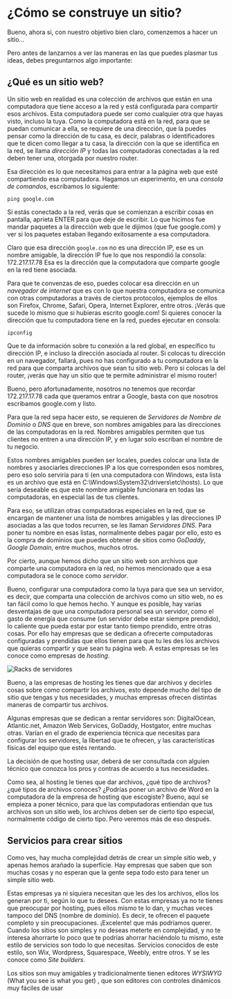 # ¿Cómo se construye un sitio?

Bueno, ahora si, con nuestro objetivo bien claro, comenzemos a hacer un sitio...

Pero antes de lanzarnos a ver las maneras en las que puedes plasmar tus ideas, debes preguntarnos algo importante:

## ¿Qué es un sitio web?
Un sitio web en realidad es una colección de archivos que están en una computadora que tiene acceso a la red y está configurada para compartir esos archivos. Esta computadora puede ser como cualquier otra que hayas visto, incluso la tuya. Como la computadora está en la red, para que se puedan comunicar a ella, se requiere de una dirección, que la puedes pensar como la dirección de tu casa, es decir, palabras o identificadores que te dicen como llegar a tu casa, la dirección con la que se identifica en la red, se llama *dirección IP* y todas las computadoras conectadas a la red deben tener una, otorgada por nuestro router.

Esa dirección es lo que necesitamos para entrar a la página web que esté compartiendo esa computadora. Hagamos un experimento, en una *consola de comandos*, escríbamos lo siguiente:
```
ping google.com
```
Si estás conectado a la red, verás que se comienzan a escribir cosas en pantalla, aprieta ENTER para que deje de escribir. Lo que hicimos fue mandar paquetes a la dirección web que le dijimos (que fue google.com) y ver si los paquetes estaban llegando exitosamente a esa computadora.

Claro que esa dirección `google.com` no es una dirección IP, ese es un nombre amigable, la dirección IP fue lo que nos respondió la consola: 172.217.17.78
Esa es la dirección que la computadora que comparte google en la red tiene asociada.

Para que te convenzas de eso, puedes colocar esa dirección en un *navegador de internet* que es con lo que nuestra computadora se comunica con otras computadoras a través de ciertos protocolos, ejemplos de ellos son Firefox, Chrome, Safari, Opera, Internet Explorer, entre otros. ¡Verás que sucede lo mismo que si hubieras escrito google.com! Si quieres conocer la dirección que tu computadora tiene en la red, puedes ejecutar en consola:
```
ipconfig
```
Que te da información sobre tu conexión a la red global, en específico tu dirección IP, e incluso la dirección asociada al router. Si colocas tu dirección en un navegador, fallará, pues no has configurado a tu computadora en la red para que comparta archivos que sean tu sitio web. Pero si colocas la del router, ¡verás que hay un sitio que te permite administrar el mismo router!

Bueno, pero afortunadamente, nosotros no tenemos que recordar 172.217.17.78 cada que queramos entrar a Google, basta con que nosotros escribamos google.com y listo.

Para que la red sepa hacer esto, se requieren de *Servidores de Nombre de Dominio* o *DNS* que en breve, son nombres amigables para las direcciones de las computadoras en la red. Nombres amigables permiten que tus clientes no entren a una dirección IP, y en lugar solo escriban el nombre de tu negocio.

Estos nombres amigables pueden ser locales, puedes colocar una lista de nombres y asociarles direcciones IP a los que corresponden esos nombres, pero eso solo serviría para ti (en una computadora con Windows, esta lista es un archivo que está en C:\Windows\System32\drivers\etc\hosts). Lo que sería deseable es que este nombre amigable funcionara en todas las computadoras, en especial las de tus clientes.

Para eso, se utilizan otras computadoras especiales en la red, que se encargan de mantener una lista de nombres amigables y las direcciones IP asociadas a las que todos recurren, se les llaman *Servidores DNS*. Para poner tu nombre en esas listas, normalmente debes pagar por ello, esto es la compra de dominios que puedes obtener de sitios como *GoDaddy*, *Google Domain*, entre muchos, muchos otros.

Por cierto, aunque hemos dicho que un sitio web son archivos que comparte una computadora en la red, no hemos mencionado que a esa computadora se le conoce como *servidor*.

Bueno, configurar una computadora como la tuya para que sea un servidor, es decir, que comparta una colección de archivos como un sitio web, no es tan fácil como lo que hemos hecho. Y aunque es posible, hay varias desventajas de que una computadora personal sea un servidor, como el gasto de energía que consume (un servidor debe estar siempre prendido), lo caliente que pueda estar por estar tanto tiempo prendido, entre otras cosas. Por ello hay empresas que se dedican a ofrecerte computadoras configuradas y prendidas que ellos tienen para que tu les des los archivos que quieras compartir y que sean tu página web. A estas empresas se les conoce como empresas de *hosting*.

![Racks de servidores](https://b2evolution.net/media/blogs/whb/shutterstock_105784187.jpg "Racks de servidores")

Bueno, a las empresas de hosting les tienes que dar archivos y decirles cosas sobre como compartir los archivos, esto depende mucho del tipo de sitio que tengas y tus necesidades, y muchas empresas ofrecen distintas maneras de compartir tus archivos.

Algunas empresas que se dedican a rentar servidores son: DigitalOcean, Atlantic.net, Amazon Web Services, GoDaddy, Hostgator, entre muchas otras. Varían en el grado de experiencia técnica que necesitas para configurar los servidores, la libertad que te ofrecen, y las características físicas del equipo que estés rentando.

La decisión de que hosting usar, deberá de ser consultada con alguien técnico que conozca los pros y contras de acuerdo a tus necesidades.

Como sea, al hosting le tienes que dar archivos, ¿qué tipo de archivos? ¿qué tipos de archivos conoces? ¿Podrías poner un archivo de Word en la computadora de la empresa de hosting que escogiste? Bueno, aquí se empieza a poner técnico, para que las computadoras entiendan que tus archivos son un sitio web, los archivos deben ser de cierto tipo especial, normalmente código de cierto tipo. Pero veremos más de eso después.

## Servicios para crear sitios

Como ves, hay mucha complejidad detrás de crear un simple sitio web, y apenas hemos arañado la superficie. Hay empresas que saben que son muchas cosas y no esperan que la gente sepa todo esto para tener un simple sitio web.

Estas empresas ya ni siquiera necesitan que les des los archivos, ellos los generan por ti, según lo que tu desees. Con estas empresas ya no te tienes que preocupar por hosting, pues ellos mismo te lo dan, y muchas veces tampoco del DNS (nombre de dominio). Es decir, te ofrecen el paquete completo y sin preocupaciones. ¡Excelente! que más podríamos querer. Cuando los sitios son simples y no deseas meterte en complejidad, y no te interesa ahorrarte lo poco que te podrías ahorrar haciéndolo tu mismo, este estilo de servicios son todo lo que necesitas. Servicios conocidos de este estilo, son Wix, Wordpress, Squarespace, Weebly, entre otros. Y se les conoce como *Site builders*.

Los sitios son muy amigables y tradicionalmente tienen editores *WYSIWYG* (What you see is what you get) , que son editores con controles dinámicos muy fáciles de usar
